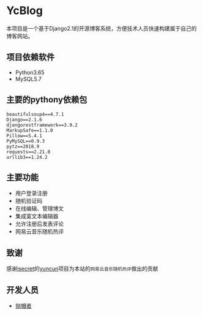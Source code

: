 # YcBlog

本项目是一个基于Django2.1的开源博客系统，方便技术人员快速构建属于自己的博客网站。

## 项目依赖软件
- Python3.65
- MySQL5.7
## 主要的pythony依赖包
```
beautifulsoup4==4.7.1
Django==2.1.6
djangorestframework==3.9.2
MarkupSafe==1.1.0
Pillow==5.4.1
PyMySQL==0.9.3
pytz==2018.9
requests==2.21.0
urllib3==1.24.2
```

## 主要功能
- 用户登录注册
- 随机验证码
- 在线编辑、管理博文
- 集成富文本编辑器
- 允许注册后发表评论
- 网易云音乐随机热评

## 致谢
感谢[isecret](https://github.com/isecret)的[yuncun](https://github.com/isecret/yuncun)项目为本站的`网易云音乐随机热评`做出的贡献

## 开发人员
- [抛帽者](https://github.com/hyyc554)